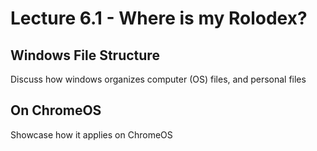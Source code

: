 # Lecture 6.1 - Where is my Rolodex?

## Windows File Structure

Discuss how windows organizes computer (OS) files, and personal files

## On ChromeOS

Showcase how it applies on ChromeOS
